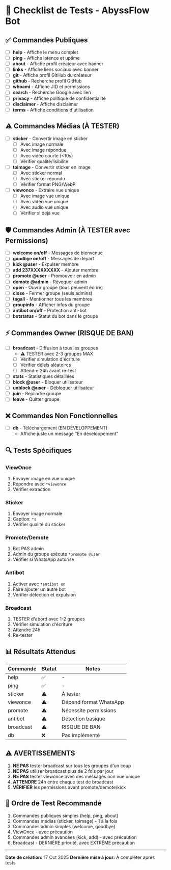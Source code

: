 # 🧪 Checklist de Tests - AbyssFlow Bot

## ✅ Commandes Publiques

- [ ] **help** - Affiche le menu complet
- [ ] **ping** - Affiche latence et uptime
- [ ] **about** - Affiche profil créateur avec banner
- [ ] **links** - Affiche liens sociaux avec banner
- [ ] **git** - Affiche profil GitHub du créateur
- [ ] **github <username>** - Recherche profil GitHub
- [ ] **whoami** - Affiche JID et permissions
- [ ] **search <query>** - Recherche Google avec lien
- [ ] **privacy** - Affiche politique de confidentialité
- [ ] **disclaimer** - Affiche disclaimer
- [ ] **terms** - Affiche conditions d'utilisation

## ⚠️ Commandes Médias (À TESTER)

- [ ] **sticker** - Convertir image en sticker
  - [ ] Avec image normale
  - [ ] Avec image répondue
  - [ ] Avec vidéo courte (<10s)
  - [ ] Vérifier qualité/lisibilité
  
- [ ] **toimage** - Convertir sticker en image
  - [ ] Avec sticker normal
  - [ ] Avec sticker répondu
  - [ ] Vérifier format PNG/WebP

- [ ] **viewonce** - Extraire vue unique
  - [ ] Avec image vue unique
  - [ ] Avec vidéo vue unique
  - [ ] Avec audio vue unique
  - [ ] Vérifier si déjà vue

## 🛡️ Commandes Admin (À TESTER avec Permissions)

- [ ] **welcome on/off** - Messages de bienvenue
- [ ] **goodbye on/off** - Messages de départ
- [ ] **kick @user** - Expulser membre
- [ ] **add 237XXXXXXXXX** - Ajouter membre
- [ ] **promote @user** - Promouvoir en admin
- [ ] **demote @admin** - Révoquer admin
- [ ] **open** - Ouvrir groupe (tous peuvent écrire)
- [ ] **close** - Fermer groupe (seuls admins)
- [ ] **tagall** - Mentionner tous les membres
- [ ] **groupinfo** - Afficher infos du groupe
- [ ] **antibot on/off** - Protection anti-bot
- [ ] **botstatus** - Statut du bot dans le groupe

## ⚡ Commandes Owner (RISQUE DE BAN)

- [ ] **broadcast <msg>** - Diffusion à tous les groupes
  - ⚠️ TESTER avec 2-3 groupes MAX
  - [ ] Vérifier simulation d'écriture
  - [ ] Vérifier délais aléatoires
  - [ ] Attendre 24h avant re-test
  
- [ ] **stats** - Statistiques détaillées
- [ ] **block @user** - Bloquer utilisateur
- [ ] **unblock @user** - Débloquer utilisateur
- [ ] **join <lien>** - Rejoindre groupe
- [ ] **leave <groupID>** - Quitter groupe

## ❌ Commandes Non Fonctionnelles

- [ ] **db <fichier>** - Téléchargement (EN DÉVELOPPEMENT)
  - Affiche juste un message "En développement"

## 🔍 Tests Spécifiques

### ViewOnce
1. Envoyer image en vue unique
2. Répondre avec `*viewonce`
3. Vérifier extraction

### Sticker
1. Envoyer image normale
2. Caption: `*s`
3. Vérifier qualité du sticker

### Promote/Demote
1. Bot PAS admin
2. Admin du groupe exécute `*promote @user`
3. Vérifier si WhatsApp autorise

### Antibot
1. Activer avec `*antibot on`
2. Faire ajouter un autre bot
3. Vérifier détection et expulsion

### Broadcast
1. TESTER d'abord avec 1-2 groupes
2. Vérifier simulation d'écriture
3. Attendre 24h
4. Re-tester

## 📊 Résultats Attendus

| Commande | Statut | Notes |
|----------|--------|-------|
| help | ✅ | - |
| ping | ✅ | - |
| sticker | ⚠️ | À tester |
| viewonce | ⚠️ | Dépend format WhatsApp |
| promote | ⚠️ | Nécessite permissions |
| antibot | ⚠️ | Détection basique |
| broadcast | ⚠️ | RISQUE DE BAN |
| db | ❌ | Pas implémenté |

## ⚠️ AVERTISSEMENTS

1. **NE PAS** tester broadcast sur tous les groupes d'un coup
2. **NE PAS** utiliser broadcast plus de 2 fois par jour
3. **NE PAS** tester viewonce avec des messages non vue unique
4. **ATTENDRE** 24h entre chaque test de broadcast
5. **VÉRIFIER** les permissions avant promote/demote/kick

## 🚀 Ordre de Test Recommandé

1. Commandes publiques simples (help, ping, about)
2. Commandes médias (sticker, toimage) - 1 à la fois
3. Commandes admin simples (welcome, goodbye)
4. ViewOnce - avec précaution
5. Commandes admin avancées (kick, add) - avec précaution
6. Broadcast - DERNIÈRE priorité, avec EXTRÊME précaution

---

**Date de création:** 17 Oct 2025
**Dernière mise à jour:** À compléter après tests
